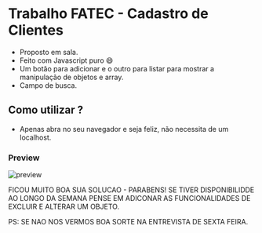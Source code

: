 # Trabalho FATEC - Cadastro de Clientes
- Proposto em sala.
- Feito com Javascript puro :smile:
- Um botão para adicionar e o outro para listar para mostrar a manipulação de
objetos e array.
- Campo de busca.

## Como utilizar ?
- Apenas abra no seu navegador e seja feliz, não necessita de um localhost.


### Preview

![preview](https://user-images.githubusercontent.com/31348487/65470866-57e03f80-de43-11e9-9b42-311b5934ff16.png)

FICOU MUITO BOA SUA SOLUCAO - PARABENS! SE TIVER DISPONIBILIDDE AO LONGO DA SEMANA PENSE EM ADICONAR AS FUNCIONALIDADES DE EXCLUIR E ALTERAR UM OBJETO.

PS: SE NAO NOS VERMOS BOA SORTE NA ENTREVISTA DE SEXTA FEIRA.
